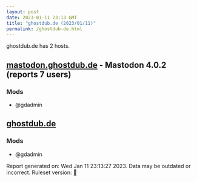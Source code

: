 ```yaml
---
layout: post
date: 2023-01-11 23:13 GMT
title: "ghostdub.de (2023/01/11)"
permalink: /ghostdub-de.html
---
```


ghostdub.de has 2 hosts.

## [mastodon.ghostdub.de](https://mastodon.ghostdub.de) - Mastodon 4.0.2 (reports 7 users)

### Mods
 * @gdadmin

## [ghostdub.de](https://ghostdub.de)

### Mods
 * @gdadmin

Report generated on: Wed Jan 11 23:13:27 2023. Data may be outdated or incorrect.
Ruleset version: [🧁](/version-cupcake)
